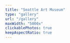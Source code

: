 ```yaml
---
title: "Seattle Art Museum"
type: "gallery"
url: "/gallery"
maxWidth: "5000x"
clickablePhotos: true
keepAspectRatio: true
---
```

